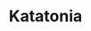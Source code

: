 ---
title: "Katatonia"
summary: "Katatonia is a Swedish heavy metal band formed in Stockholm in 1991 by Jonas Renkse and Anders Nyström. The band started as a studio-only project for the duo, as an outlet for the band's love of death metal. Increasing popularity led them to add more band members for live performances, though outside of the band's founders, the lineup was a constantly changing, revolving door of musicians throughout the 1990s, notably including Mikael Åkerfeldt of the band Opeth for a period. After two death/doom albums, Dance of December Souls and Brave Murder Day , problems with Renkse's vocal cords coupled with new musical influences led the band away from the screamed vocals of death metal to a more traditional, melodic form of heavy metal music.
The band released two more albums, Discouraged Ones and Tonight's Decision , before settling into a stable quintet lineup for all of the 2000s. The band released four more albums with said lineup: Last Fair Deal Gone Down , Viva Emptiness , The Great Cold Distance and Night Is the New Day , with the band slowly moving away from their metal sound while adding more progressive rock sounds to their work over time. While lineup changes started up again into the 2010s, Renkse and Nyström persisted, and the band continued on to release their ninth and tenth studio albums, Dead End Kings and The Fall of Hearts . After touring in support of the album through 2017, the band entered a hiatus at the beginning of 2018. The band returned from their hiatus in February 2019, with their eleventh studio album, City Burials , and twelfth studio album, Sky Void of Stars ."
image: "katatonia.jpg"
apple_music_artist_url: "https://music.apple.com/gb/artist/katatonia/73592787"
wikipedia_url: "https://en.wikipedia.org/wiki/Katatonia"
---